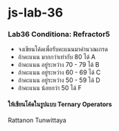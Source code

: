 # js-lab-36
### Lab36 Conditiona: Refractor5
- จงเขียนโค้ดเพื่อรับคะแนนมาคำนวณเกรด
- ถ้าคะแนน มากกว่าเท่ากับ 80 ได้ A
- ถ้าคะแนน อยู่ระหว่าง 70 - 79 ได้ B
- ถ้าคะแนน อยู่ระหว่าง 60 - 69 ได้ C
- ถ้าคะแนน อยู่ระหว่าง 50 - 59 ได้ D
- ถ้าคะแนน น้อยกว่า 50 ได้ F

#### ให้เขียนโค้ดในรูปแบบ Ternary Operators
Rattanon Tunwittaya
